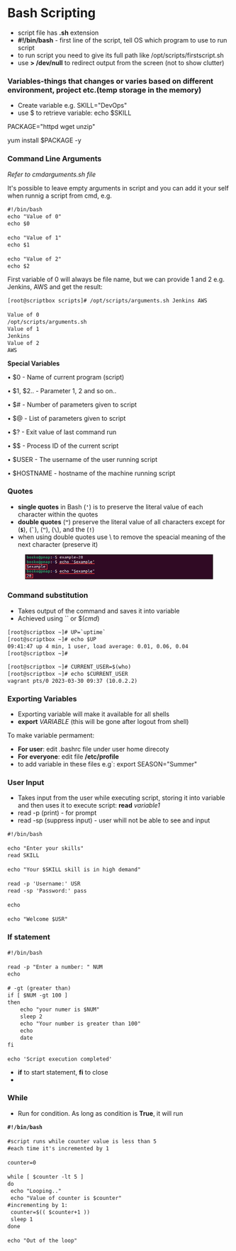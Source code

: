 # Bash Scripting

* script file has **.sh** extension
* **#!/bin/bash** - first line of the script, tell OS which program to use to run script
* to run script you need to give its full path like /opt/scripts/firstscript.sh
* use **> /dev/null** to redirect output from the screen (not to show clutter)

### Variables-things that changes or varies based on different environment, project etc.(temp storage in the memory)

* Create variable e.g. SKILL="DevOps"
* use $ to retrieve variable: echo $SKILL

PACKAGE="httpd wget unzip"

yum install $PACKAGE -y

### Command Line Arguments

_Refer to cmdarguments.sh file_

It's possible to leave empty arguments in script and you can add it your self when runnig a script from cmd, e.g.

```
#!/bin/bash
echo "Value of 0"
echo $0

echo "Value of 1"
echo $1

echo "Value of 2"
echo $2
```

&#x20;First variable of 0 will always be file name, but we can provide 1 and 2 e.g. Jenkins, AWS and get the result:

```
[root@scriptbox scripts]# /opt/scripts/arguments.sh Jenkins AWS

Value of 0
/opt/scripts/arguments.sh
Value of 1
Jenkins
Value of 2
AWS
```

&#x20;**Special Variables**

• $0 - Name of current program (script)

• $1, $2.. - Parameter 1, 2 and so on..

• $# - Number of parameters given to script&#x20;

• $@ - List of parameters given to script  &#x20;

• $? - Exit value of last command run

• \$$ - Process ID of the current script

• $USER - The username of the user running script

• $HOSTNAME - hostname of the machine running script



### Quotes

* **single quotes** in Bash (**`'`**) is to preserve the literal value of each character within the quotes
* **double quotes** (**`"`**) preserve the literal value of all characters except for (**`$`**), (**`` ` ``**), (**`"`**), (**`\`**), and the (**`!`**)
* when using double quotes use \ to remove the speacial meaning of the next character (preserve it)

<figure><img src=".gitbook/assets/image (10) (1).png" alt=""><figcaption></figcaption></figure>

### Command substitution

* Takes output of the command and saves it into variable
* Achieved using \`\` or $(_cmd_)

```
[root@scriptbox ~]# UP=`uptime`
[root@scriptbox ~]# echo $UP
09:41:47 up 4 min, 1 user, load average: 0.01, 0.06, 0.04
[root@scriptbox ~]#

```

```
[root@scriptbox ~]# CURRENT_USER=$(who)
[root@scriptbox ~]# echo $CURRENT_USER
vagrant pts/0 2023-03-30 09:37 (10.0.2.2)
```

### Exporting Variables

* Exporting variable will make it available for all shells
* **export** _VARIABLE_ (this will be gone after logout from shell)

To make variable permament:

* **For user**: edit .bashrc file under user home direcoty
* **For** **everyone**: edit file **/etc/profile**
* to add variable in these files e.g\`: export SEASON="Summer"

### User Input

* Takes input from the user while executing script, storing it into variable and then uses it to execute script: **read** _variable1_
* read -p (print) - for prompt
* read -sp (suppress input) - user whill not be able to see and input

```
#!/bin/bash

echo "Enter your skills"
read SKILL

echo "Your $SKILL skill is in high demand"

read -p 'Username:' USR
read -sp 'Password:' pass

echo

echo "Welcome $USR"
```

### If statement

```
#!/bin/bash

read -p "Enter a number: " NUM
echo

# -gt (greater than)
if [ $NUM -gt 100 ]
then
    echo "your numer is $NUM"
    sleep 2
    echo "Your number is greater than 100"
    echo
    date
fi

echo 'Script execution completed'
```

* **if** to start statement, **fi** to close
*

### While

* Run for condition. As long as condition is **True**, it will run&#x20;

<pre><code><strong>#!/bin/bash
</strong>
#script runs while counter value is less than 5
#each time it's incremented by 1

counter=0

while [ $counter -lt 5 ]
do
 echo "Looping.."
 echo "Value of counter is $counter"
#incrementing by 1:
 counter=$(( $counter+1 ))
 sleep 1
done

echo "Out of the loop"
</code></pre>
